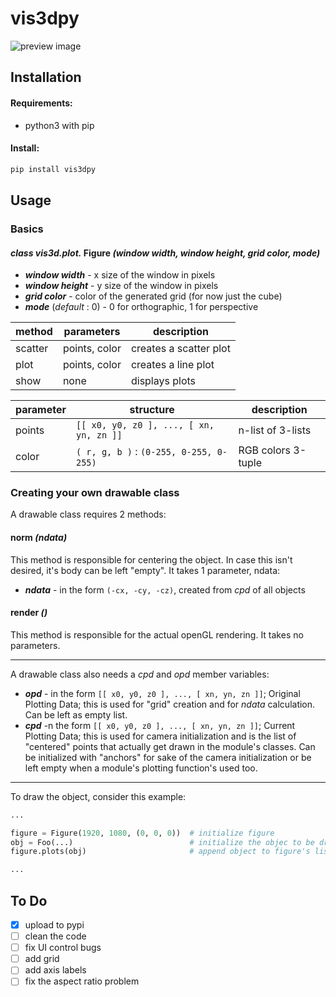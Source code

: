 # vis3dpy
![preview image](https://github.com/LukasDrsman/vis3dpy/blob/main/assets/coil.png)

## Installation
#### Requirements:
 * python3 with pip

#### Install:
```sh
pip install vis3dpy
```

## Usage
### Basics
#### *class* *vis3d.plot.* Figure *(window width, window height, grid color, mode)*
 * ***window width*** - x size of the window in pixels
 * ***window height*** - y size of the window in pixels
 * ***grid color*** - color of the generated grid (for now just the cube)
 * ***mode*** (*default* : 0) - 0 for orthographic, 1 for perspective

| method | parameters | description |
|--------|------------|-------------|
| scatter | points, color  | creates a scatter plot |
| plot | points, color | creates a line plot |
| show | none | displays plots |

| parameter | structure | description |
|-----------|--------------------|-------------|
| points    | `[[ x0, y0, z0 ], ..., [ xn, yn, zn ]]` | n-list of 3-lists |
| color     | `( r, g, b )` : `(0-255, 0-255, 0-255)` | RGB colors 3-tuple |

### Creating your own drawable class
A drawable class requires 2 methods:
#### norm *(ndata)*
This method is responsible for centering the object. In case this isn't desired, it's body can be left "empty". It takes 1 parameter, ndata:
 * ***ndata*** - in the form `(-cx, -cy, -cz)`, created from *cpd* of all objects

#### render *()*
This method is responsible for the actual openGL rendering. It takes no parameters.
****
A drawable class also needs a *cpd* and *opd* member variables:
 * ***opd*** - in  the form `[[ x0, y0, z0 ], ..., [ xn, yn, zn ]]`; Original Plotting Data; this is used for "grid" creation and for *ndata* calculation. Can be left as empty list.
 * ***cpd*** -n the form `[[ x0, y0, z0 ], ..., [ xn, yn, zn ]]`; Current Plotting Data; this is used for camera initialization and is the list of "centered" points that actually get drawn in the module's classes. Can be initialized with "anchors" for sake of the camera initialization or be left empty when a module's plotting function's used too.
****
To draw the object, consider this example:
```py
...

figure = Figure(1920, 1080, (0, 0, 0))  # initialize figure
obj = Foo(...)                          # initialize the objec to be drawn
figure.plots(obj)                       # append object to figure's list of plots

...
```
## To Do
 - [x] upload to pypi
 - [ ] clean the code
 - [ ] fix UI control bugs
 - [ ] add grid
 - [ ] add axis labels
 - [ ] fix the aspect ratio problem
